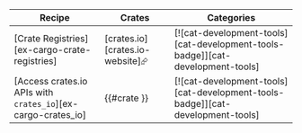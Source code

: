 | Recipe | Crates | Categories |
|--------|--------|------------|
| [Crate Registries][ex-cargo-crate-registries] | [crates.io][crates.io-website]⮳ | [![cat-development-tools][cat-development-tools-badge]][cat-development-tools] |
| [Access crates.io APIs with `crates_io`][ex-cargo-crates_io] | {{#crate }} | [![cat-development-tools][cat-development-tools-badge]][cat-development-tools] |

<div class="hidden">
</div>
